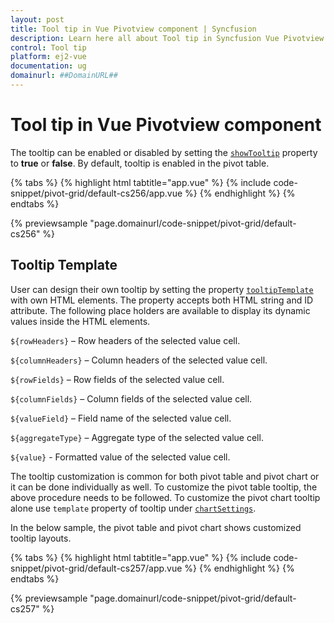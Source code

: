 ```yaml
---
layout: post
title: Tool tip in Vue Pivotview component | Syncfusion
description: Learn here all about Tool tip in Syncfusion Vue Pivotview component of Syncfusion Essential JS 2 and more.
control: Tool tip 
platform: ej2-vue
documentation: ug
domainurl: ##DomainURL##
---
```


# Tool tip in Vue Pivotview component

The tooltip can be enabled or disabled by setting the [`showTooltip`](https://ej2.syncfusion.com/vue/documentation/api/pivotview/#showtooltip) property to **true** or **false**. By default, tooltip is enabled in the pivot table.

{% tabs %}
{% highlight html tabtitle="app.vue" %}
{% include code-snippet/pivot-grid/default-cs256/app.vue %}
{% endhighlight %}
{% endtabs %}
        
{% previewsample "page.domainurl/code-snippet/pivot-grid/default-cs256" %}

## Tooltip Template

User can design their own tooltip by setting the property [`tooltipTemplate`](https://ej2.syncfusion.com/vue/documentation/api/pivotview#tooltiptemplate) with own HTML elements. The property accepts both HTML string and ID attribute. The following place holders are available to display its dynamic values inside the HTML elements.

`${rowHeaders}` – Row headers of the selected value cell.

`${columnHeaders}`  – Column headers of the selected value cell.

`${rowFields}` – Row fields of the selected value cell.

`${columnFields}` – Column fields of the selected value cell.

`${valueField}` – Field name of the selected value cell.

`${aggregateType}` – Aggregate type of the selected value cell.

`${value}` - Formatted value of the selected value cell.

The tooltip customization is common for both pivot table and pivot chart or it can be done individually as well. To customize the pivot table tooltip, the above procedure needs to be followed. To customize the pivot chart tooltip alone use `template` property of tooltip under [`chartSettings`](https://ej2.syncfusion.com/vue/documentation/api/pivotview/chartSettings).

In the below sample, the pivot table and pivot chart shows customized tooltip layouts.

{% tabs %}
{% highlight html tabtitle="app.vue" %}
{% include code-snippet/pivot-grid/default-cs257/app.vue %}
{% endhighlight %}
{% endtabs %}
        
{% previewsample "page.domainurl/code-snippet/pivot-grid/default-cs257" %}
